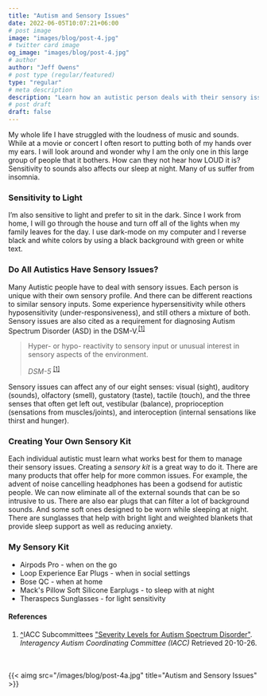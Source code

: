 ```yaml
---
title: "Autism and Sensory Issues"
date: 2022-06-05T10:07:21+06:00
# post image
image: "images/blog/post-4.jpg"
# twitter card image
og_image: "images/blog/post-4.jpg"
# author
author: "Jeff Owens"
# post type (regular/featured)
type: "regular"
# meta description
description: "Learn how an autistic person deals with their sensory issues."
# post draft
draft: false
---
```


My whole life I have struggled with the loudness of music and sounds. While at a movie or concert I often resort to putting both of my hands over my ears. I will look around and wonder why I am the only one in this large group of people that it bothers. How can they not hear how LOUD it is? Sensitivity to sounds also affects our sleep at night. Many of us suffer from insomnia.

<h3 class="h4 my-4">Sensitivity to Light</h3>
I’m also sensitive to light and prefer to sit in the dark. Since I work from home, I will go through the house and turn off all of the lights when my family leaves for the day. I use dark-mode on my computer and I reverse black and white colors by using a black background with green or white text.

<h3 class="h4 my-4">Do All Autistics Have Sensory Issues?</h3>
Many Autistic people have to deal with sensory issues. Each person is unique with their own sensory profile. And there can be different reactions to similar sensory inputs. Some experience hypersensitivity while others hyposensitivity (under-responsiveness), and still others a mixture of both. Sensory issues are also cited as a requirement for diagnosing Autism Spectrum Disorder (ASD) in the DSM-V.<sup id="_ref-1" class="reference"><a href="#_note-1" data-toggle="tooltip" title="Hyper- or hyporeactivity to sensory input or unusual interest in sensory aspects of the environment">[1]</a></sup>

> Hyper- or hypo- reactivity to sensory input or unusual interest in sensory aspects of the environment.
>
> <cite>DSM-5</cite> <sup id="_ref-1" class="reference"><a href="#_note-1" data-toggle="tooltip" title="Hyper- or hyporeactivity to sensory input or unusual interest in sensory aspects of the environment">[1]</a></sup>

Sensory issues can affect any of our eight senses: visual (sight), auditory (sounds), olfactory (smell), gustatory (taste), tactile (touch), and the three senses that often get left out, vestibular (balance), proprioception (sensations from muscles/joints), and interoception (internal sensations like thirst and hunger). 

<h3 class="h4 my-4">Creating Your Own Sensory Kit</h3>
Each individual autistic must learn what works best for them to manage their sensory issues. Creating a <em>sensory kit</em> is a great way to do it. There are many products that offer help for more common issues. For example, the advent of noise cancelling headphones has been a godsend for autistic people. We can now eliminate all of the external sounds that can be so intrusive to us. There are also ear plugs that can filter a lot of background sounds. And some soft ones designed to be worn while sleeping at night. There are sunglasses that help with bright light and weighted blankets that provide sleep support as well as reducing anxiety. 

<h3 class="h4 my-4">My Sensory Kit</h3>

* Airpods Pro - when on the go
* Loop Experience Ear Plugs - when in social settings
* Bose QC - when at home
* Mack's Pillow Soft Silicone Earplugs - to sleep with at night
* Theraspecs Sunglasses - for light sensitivity


<h4 class="h5 my-5" id="zapme">References</h4>
<ol>
<li id="_note-1"><a href="#_ref-1" class="uparrow">^</a><span>IACC Subcommittees</span> <a href="https://iacc.hhs.gov/about-iacc/subcommittees/resources/dsm5-diagnostic-criteria.shtml" rel="nofollow" class="external">"Severity Levels for Autism Spectrum Disorder"</a>. <cite>Interagency Autism Coordinating Committee (IACC)</cite> Retrieved 20-10-26.
</li>
</ol>
<br><br>
{{< aimg  src="/images/blog/post-4a.jpg" title="Autism and Sensory Issues" >}}
